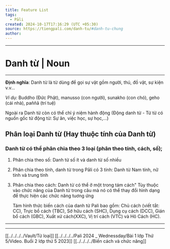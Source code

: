 ```yaml
---
title: Feature List
tags:
  - Pāli
created: 2024-10-17T17:16:29 (UTC +05:30)
source: https://tiengpali.com/danh-tu/#danh-tu-chung
author:
---
```

---
# Danh từ | Noun
---
**Ðịnh nghĩa**: Danh từ là từ dùng để gọi sự vật gồm người, thú, đồ vật, sự kiện v.v...

_Ví dụ:_ Buddho (Ðức Phật), manusso (con người), sunakho (con chó), geho (cái nhà), paññā (trí tuệ)


Ngoài ra Danh từ còn có thể chỉ ý niệm hành động (Động danh từ - Từ từ có nguồn gốc từ động từ: Sự ăn, việc học, sự học,...)
## Phân loại Danh từ (Hay thuộc tính của Danh từ)
### Danh từ  có thể phân chia theo 3 loại (phân theo tính, cách, số);
1. Phân chia theo số: Danh từ số ít và danh từ số nhiều
2. Phân chia theo tính, danh từ trong Pāli có 3 tính: Danh từ Nam tính, nữ tính và trung tính
3. Phân chia theo cách: Danh từ có thể ở một trong tám cách"
	Tùy thuộc vào chức năng của Danh từ trong câu mà nó có thể thay đổi hình dạng để thực hiện các chức năng tuơng ứng
	
	Tám hình thức biến cách của danh từ Pali bao gồm: Chủ cách (viết tắt: CC), Trực bổ cách (TBC), Sở hữu cách (SHC), Dụng cụ cách (DCC), Gián bổ cách (GBC), Xuất xứ cách(XXC), Vị trí cách (VTC) và Hô Cách (HC).

---
---
[[../../../../Vault/Từ loại]]
[[../../../../Pali 2024 _ Wednessday/Bài 1 lớp Thứ 5/Video. Buổi 2 lớp thứ 5 2023]]
[[../../../../Biến cách và chức năng]]
